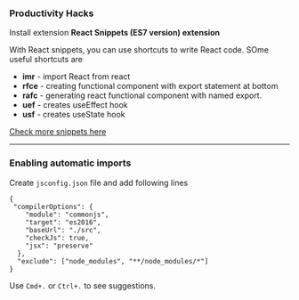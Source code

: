 ### Productivity Hacks

Install extension
<b>React Snippets (ES7 version) extension</b>

With React snippets, you can use shortcuts to write React code. SOme useful shortcuts are

- <b>imr</b> - import React from react
- <b>rfce</b> - creating functional component with export statement at bottom
- <b>rafc</b> - generating react functional component with named export.
- <b>uef</b> - creates useEffect hook
- <b>usf</b> - creates useState hook

[Check more snippets here](https://github.com/ults-io/vscode-react-javascript-snippets/blob/HEAD/docs/Snippets.md)

---

### Enabling automatic imports

Create `jsconfig.json` file and add following lines

```
{
 "compilerOptions": {
    "module": "commonjs",
    "target": "es2016",
    "baseUrl": "./src",
    "checkJs": true,
    "jsx": "preserve"
  },
  "exclude": ["node_modules", "**/node_modules/*"]
}

```

Use `Cmd+.` or `Ctrl+.` to see suggestions.